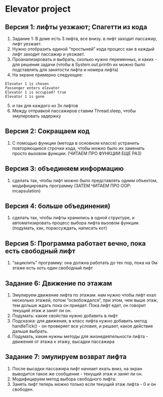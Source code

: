 # Elevator project

## Версия 1: лифты уезжают; Спагетти из кода
   
1. Задание 1: В доме есть 3 лифта, все внизу. в лифт заходит пассажир, лифт уезжает.
2. Нужно отобразить единой “простыней” кода процесс как в каждый лифт заходит пассажир и уезжает.
3. Проанализировать и выбрать, сколько нужно переменных, и каких - для решения задачи (чтобы в System.out.println их можно было подставлять для занятости лифта и номера лифта)
4. На экране примерно следующее:

```*****************
Elevator 1 is chosen
Passenger enters elevator
Elevator 1 is occupied? true
Elevator 1 is gone
```
   
5. и так для каждого из 3х лифтов
6. Между отправкой пассажиров ставим Thread.sleep, чтобы эмулировать задержку

## Версия 2: Сокращаем код

1. С помощью функции (метода в основном классе) устранить повторяющиеся строчки кода, чтобы можно было их заменить просто вызовом функции. (ЧИТАЕМ ПРО ФУНКЦИИ ЕЩЕ РАЗ)

## Версия 3: объединяем информацию
1. сделать так, чтобы лифт можно было представлять одним объектом, модифицировать программу (ЗАТЕМ ЧИТАЕМ ПРО OOP: incapsulation)

## Версия 4: больше объединения)
1. сделать так, чтобы лифты хранились в одной структуре, и автоматизировать процесс выбора лифта вызовом функции. (подумать, как, порассуждать, написать кот)

## Версия 5: Программа работает вечно, пока есть свободный лифт

1. “зациклить” программу: она должна работать до тех пор, пока на 0м этаже есть хоть один свободный лифт

## Задание 6: Движение по этажам
1. Эмулируем движение лифта по этажам. нам нужно чтобы лифт ехал несколько этажей, потом “освобождался”, при этом, чем выше этаж, тем дольше ждать пока он приедет. Пока лифт едет, он говорит текущий этаж и занят ли он.
2. Подумать: какие свойства нужно добавить в лифт
3. Подсказка: для движения, в класс лифта нужно добавить метод handleTick() - он проверяет все условия, и решает, какое действие дальше выбрать.
4. Подумать, какие нужны методы для жизнедеятельности лифта - движения от этажа к этажу, высадки пассажира

## Задание 7: эмулируем возврат лифта
 
1. После высадки пассажира лифт начнает ехать вниз, на экран выводится такое же сообщение - текущий этаж и занят ли он.
2. Модифицируем метод выбора свободного лифта:
3. Занять лифт теперь можно только если текущий этаж лифта - 0 и он свободен.